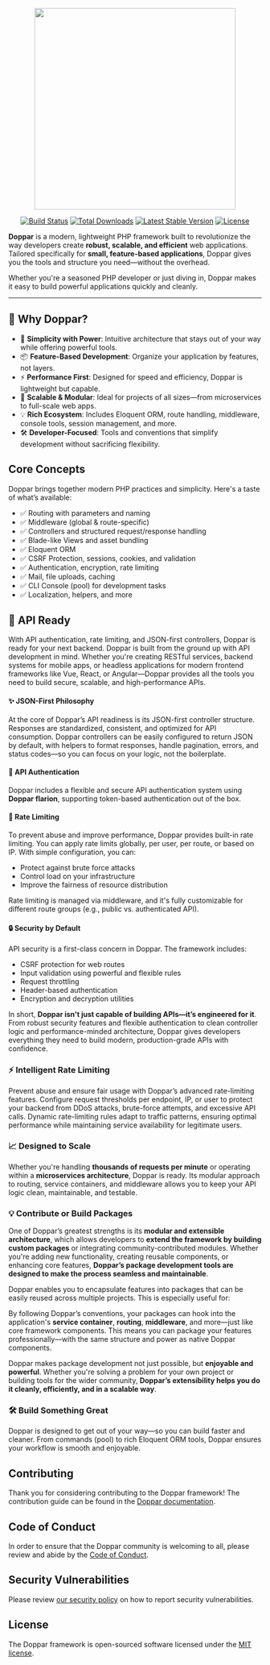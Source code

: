 <p align="center">
    <a href="https://laravel.com" target="_blank">
        <img src="https://raw.githubusercontent.com/doppar/doppar/7138fb0e72cd55256769be6947df3ac48c300700/public/logo.png" width="400">
    </a>
</p>

<p align="center">
<a href="https://github.com/doppar/framework/actions/workflows/tests.yml"><img src="https://github.com/doppar/framework/actions/workflows/tests.yml/badge.svg" alt="Build Status"></a>
<a href="https://packagist.org/packages/doppar/framework"><img src="https://img.shields.io/packagist/dt/doppar/framework" alt="Total Downloads"></a>
<a href="https://packagist.org/packages/doppar/framework"><img src="https://img.shields.io/packagist/v/doppar/framework" alt="Latest Stable Version"></a>
<a href="https://github.com/doppar/framework/blob/main/LICENSE"><img src="https://img.shields.io/github/license/doppar/framework" alt="License"></a>
</p>

****Doppar**** is a modern, lightweight PHP framework built to revolutionize the way developers create ****robust, scalable, and efficient**** web applications. Tailored specifically for ****small, feature-based applications****, Doppar gives you the tools and structure you need—without the overhead.

Whether you're a seasoned PHP developer or just diving in, Doppar makes it easy to build powerful applications quickly and cleanly.

---

## 🚀 Why Doppar?

- 🔧 ****Simplicity with Power****: Intuitive architecture that stays out of your way while offering powerful tools.
- 📦 ****Feature-Based Development****: Organize your application by features, not layers.
- ⚡ ****Performance First****: Designed for speed and efficiency, Doppar is lightweight but capable.
- 🎯 ****Scalable & Modular****: Ideal for projects of all sizes—from microservices to full-scale web apps.
- 💡 ****Rich Ecosystem****: Includes Eloquent ORM, route handling, middleware, console tools, session management, and more.
- 🛠️ ****Developer-Focused****: Tools and conventions that simplify development without sacrificing flexibility.

## Core Concepts
Doppar brings together modern PHP practices and simplicity. Here's a taste of what’s available:

- ✅ Routing with parameters and naming
- ✅ Middleware (global & route-specific)
- ✅ Controllers and structured request/response handling
- ✅ Blade-like Views and asset bundling
- ✅ Eloquent ORM
- ✅ CSRF Protection, sessions, cookies, and validation
- ✅ Authentication, encryption, rate limiting
- ✅ Mail, file uploads, caching
- ✅ CLI Console (pool) for development tasks
- ✅ Localization, helpers, and more

## 🔐 API Ready
With API authentication, rate limiting, and JSON-first controllers, Doppar is ready for your next backend. Doppar is built from the ground up with API development in mind. Whether you're creating RESTful services, backend systems for mobile apps, or headless applications for modern frontend frameworks like Vue, React, or Angular—Doppar provides all the tools you need to build secure, scalable, and high-performance APIs.

####  ✨ JSON-First Philosophy

At the core of Doppar’s API readiness is its JSON-first controller structure. Responses are standardized, consistent, and optimized for API consumption. Doppar controllers can be easily configured to return JSON by default, with helpers to format responses, handle pagination, errors, and status codes—so you can focus on your logic, not the boilerplate.

#### 🧩 API Authentication

Doppar includes a flexible and secure API authentication system using **Doppar flarion**, supporting token-based authentication out of the box.

#### 🚦 Rate Limiting

To prevent abuse and improve performance, Doppar provides built-in rate limiting. You can apply rate limits globally, per user, per route, or based on IP. With simple configuration, you can:

  - Protect against brute force attacks
  - Control load on your infrastructure
  - Improve the fairness of resource distribution

Rate limiting is managed via middleware, and it's fully customizable for different route groups (e.g., public vs. authenticated API).

#### 🔒 Security by Default

API security is a first-class concern in Doppar. The framework includes:

  - CSRF protection for web routes
  - Input validation using powerful and flexible rules
  - Request throttling
  - Header-based authentication
  - Encryption and decryption utilities

In short, **Doppar isn't just capable of building APIs—it’s engineered for it**. From robust security features and flexible authentication to clean controller logic and performance-minded architecture, Doppar gives developers everything they need to build modern, production-grade APIs with confidence.

### ⚡ Intelligent Rate Limiting
Prevent abuse and ensure fair usage with Doppar’s advanced rate-limiting features. Configure request thresholds per endpoint, IP, or user to protect your backend from DDoS attacks, brute-force attempts, and excessive API calls. Dynamic rate-limiting rules adapt to traffic patterns, ensuring optimal performance while maintaining service availability for legitimate users.

### 📈 Designed to Scale

Whether you're handling **thousands of requests per minute** or operating within a **microservices architecture**, Doppar is ready. Its modular approach to routing, service containers, and middleware allows you to keep your API logic clean, maintainable, and testable.

### 💡 Contribute or Build Packages
One of Doppar’s greatest strengths is its **modular and extensible architecture**, which allows developers to **extend the framework by building custom packages** or integrating community-contributed modules. Whether you're adding new functionality, creating reusable components, or enhancing core features, **Doppar’s package development tools are designed to make the process seamless and maintainable**.

Doppar enables you to encapsulate features into packages that can be easily reused across multiple projects. This is especially useful for:

By following Doppar’s conventions, your packages can hook into the application's **service container**, **routing**, **middleware**, and more—just like core framework components. This means you can package your features professionally—with the same structure and power as native Doppar components.

Doppar makes package development not just possible, but **enjoyable and powerful**. Whether you're solving a problem for your own project or building tools for the wider community, **Doppar’s extensibility helps you do it cleanly, efficiently, and in a scalable way**.

### 🛠️ Build Something Great
Doppar is designed to get out of your way—so you can build faster and cleaner. From commands (pool) to rich Eloquent ORM tools, Doppar ensures your workflow is smooth and enjoyable.

## Contributing

Thank you for considering contributing to the Doppar framework! The contribution guide can be found in the [Doppar documentation](https://doppar.com/docs/contributions).

## Code of Conduct

In order to ensure that the Doppar community is welcoming to all, please review and abide by the [Code of Conduct](https://doppar.com/docs/contributions#code-of-conduct).

## Security Vulnerabilities

Please review [our security policy](https://github.com/doppar/framework/security/policy) on how to report security vulnerabilities.

## License

The Doppar framework is open-sourced software licensed under the [MIT license](LICENSE.md).
